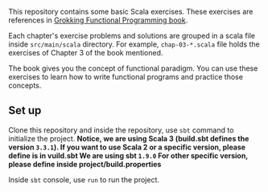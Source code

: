 This repository contains some basic Scala exercises. These exercises are references in [Grokking Functional Programming book](https://www.manning.com/books/grokking-functional-programming).

Each chapter's exercise problems and solutions are grouped in a scala file inside `src/main/scala` directory.
For example, `chap-03-*.scala` file holds the exercises of Chapter 3 of the book mentioned.

The book gives you the concept of functional paradigm.
You can use these exercises to learn how to write functional programs and practice those concepts.

## Set up

Clone this repository and inside the repository, use `sbt` command to initialize the project.
__Notice, we are using Scala 3 (build.sbt defines the version `3.3.1`). If you want to use Scala 2 or a specific version, please define is in vuild.sbt
We are using sbt `1.9.0` For other specific version, please define inside project/build.properties__

Inside `sbt` console, use `run` to run the project.
